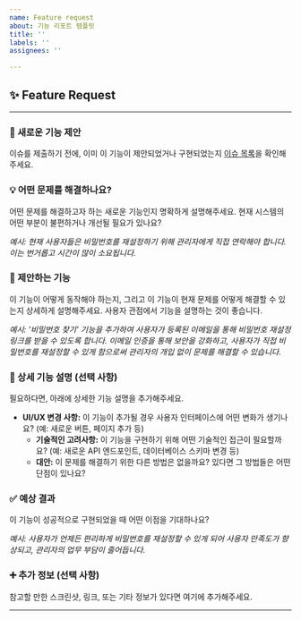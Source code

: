 ```yaml
---
name: Feature request
about: 기능 리포트 템플릿
title: ''
labels: ''
assignees: ''

---
```


## ✨ Feature Request

-----

### 🚀 새로운 기능 제안

이슈를 제출하기 전에, 이미 이 기능이 제안되었거나
구현되었는지 [이슈 목록](https://www.google.com/search?q=https://github.com/YOUR_USERNAME/YOUR_REPOSITORY_NAME/issues)을 확인해주세요.

### 💡 어떤 문제를 해결하나요?

어떤 문제를 해결하고자 하는 새로운 기능인지 명확하게 설명해주세요. 현재 시스템의 어떤 부분이 불편하거나 개선될 필요가 있나요?

*예시: 현재 사용자들은 비밀번호를 재설정하기 위해 관리자에게 직접 연락해야 합니다. 이는 번거롭고 시간이 많이 소요됩니다.*

### 🎯 제안하는 기능

이 기능이 어떻게 동작해야 하는지, 그리고 이 기능이 현재 문제를 어떻게 해결할 수 있는지 상세하게 설명해주세요. 사용자 관점에서 기능을 설명하는 것이 좋습니다.

*예시: '비밀번호 찾기' 기능을 추가하여 사용자가 등록된 이메일을 통해 비밀번호 재설정 링크를 받을 수 있도록 합니다. 이메일 인증을 통해 보안을 강화하고, 사용자가 직접 비밀번호를 재설정할 수 있게 함으로써 관리자의 개입 없이 문제를 해결할 수 있습니다.*

### 📝 상세 기능 설명 (선택 사항)

필요하다면, 아래에 상세한 기능 설명을 추가해주세요.

* **UI/UX 변경 사항:** 이 기능이 추가될 경우 사용자 인터페이스에 어떤 변화가 생기나요? (예: 새로운 버튼, 페이지 추가 등)
    * **기술적인 고려사항:** 이 기능을 구현하기 위해 어떤 기술적인 접근이 필요할까요? (예: 새로운 API 엔드포인트, 데이터베이스 스키마 변경 등)
    * **대안:** 이 문제를 해결하기 위한 다른 방법은 없을까요? 있다면 그 방법들은 어떤 단점이 있나요?

### ✅ 예상 결과

이 기능이 성공적으로 구현되었을 때 어떤 이점을 기대하나요?

*예시: 사용자가 언제든 편리하게 비밀번호를 재설정할 수 있게 되어 사용자 만족도가 향상되고, 관리자의 업무 부담이 줄어듭니다.*

### ➕ 추가 정보 (선택 사항)

참고할 만한 스크린샷, 링크, 또는 기타 정보가 있다면 여기에 추가해주세요.

-----
